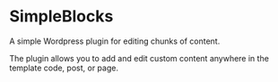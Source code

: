 # SimpleBlocks
A simple Wordpress plugin for editing chunks of content.

The plugin allows you to add and edit custom content anywhere in the template code, post, or page.
